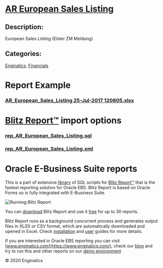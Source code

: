 # [AR European Sales Listing](https://www.enginatics.com/reports/ar-european-sales-listing)
## Description: 
European Sales Listing (Elster ZM Meldung)
## Categories: 
[Enginatics](https://www.enginatics.com/library/?pg=1&category[]=Enginatics), [Financials](https://www.enginatics.com/library/?pg=1&category[]=Financials)
# Report Example
### [AR_European_Sales_Listing 25-Jul-2017 120805.xlsx](https://www.enginatics.com/example/ar-european-sales-listing)
# [Blitz Report™](https://www.enginatics.com/blitz-report) import options
### [rep_AR_European_Sales_Listing.sql](https://www.enginatics.com/export/ar-european-sales-listing)
### [rep_AR_European_Sales_Listing.xml](https://www.enginatics.com/xml/ar-european-sales-listing)
# Oracle E-Business Suite reports

This is a part of extensive [library](https://www.enginatics.com/library/) of SQL scripts for [Blitz Report™](https://www.enginatics.com/blitz-report/) that is the fastest reporting solution for Oracle EBS. Blitz Report is based on Oracle Forms so is fully integrated with E-Business Suite. 

![Running Blitz Report](https://www.enginatics.com/wp-content/uploads/2018/01/Running-blitz-report.png) 

You can [download](https://www.enginatics.com/download/) Blitz Report and use it [free](https://www.enginatics.com/pricing/) for up to 30 reports. 

Blitz Report runs as a background concurrent process and generates output files in XLSX or CSV format, which are automatically downloaded and opened in Excel. Check [installation](https://www.enginatics.com/installation-guide/) and [user](https://www.enginatics.com/user-guide/) guides for more details.

If you are interested in Oracle EBS reporting you can visit [www.enginatics.com](https://www.enginatics.com/), check our [blog](https://www.enginatics.com/blog) and try to run this and other reports on our [demo environment](http://demo.enginatics.com/)

© 2020 Enginatics
